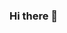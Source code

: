 ### Hi there 👋

<!--
**Bethanydoescode/Bethanydoescode** is a ✨ _special_ ✨ repository because its `README.md` (this file) appears on your GitHub profile.

Here are some ideas to get you started:

- 🔭 I’m currently working on finding a bootcamp that works for me
- 🌱 I’m currently learning Javascript
- 👯 I’m looking to collaborate on ...
- 🤔 I’m looking for help with ...
- 💬 Ask me about ...
- 📫 How to reach me: Bethany.Mills33@gmail.com
- ⚡ Fun fact: if you have a cute dog I'll be your best friend
-->
